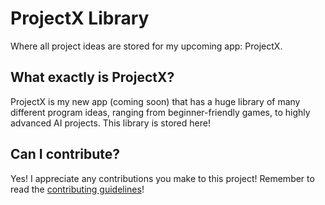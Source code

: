 # ProjectX Library
Where all project ideas are stored for my upcoming app: ProjectX.

## What exactly is ProjectX?
ProjectX is my new app (coming soon) that has a huge library of many different program ideas, ranging from beginner-friendly games, to highly advanced AI projects. This library is stored here!

## Can I contribute?
Yes! I appreciate any contributions you make to this project! Remember to read the [contributing guidelines](https://github.com/hamdivazim/ProjectX-Library/blob/main/CONTRIBUTING.md)!
